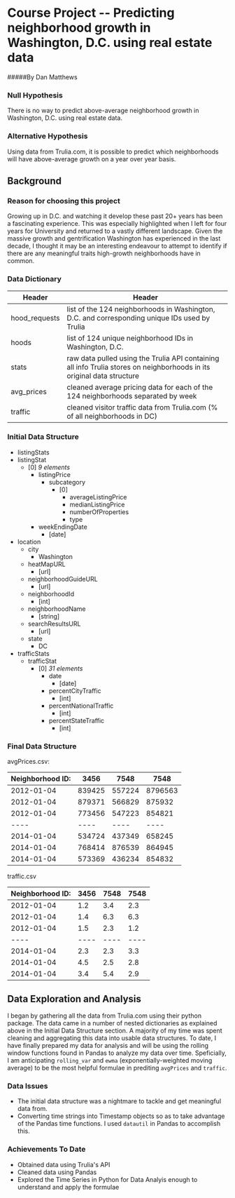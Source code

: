 # Course Project -- Predicting neighborhood growth in Washington, D.C. using real estate data
#####By Dan Matthews

### Null Hypothesis

There is no way to predict above-average neighborhood growth in Washington, D.C. using real estate data.

### Alternative Hypothesis
Using data from Trulia.com, it is possible to predict which neighborhoods will have above-average growth on a year over year basis.

## Background

### Reason for choosing this project
Growing up in D.C. and watching it develop these past 20+ years has been a fascinating experience.  This was especially highlighted when I left for four years for University and returned to a vastly different  landscape.  Given the massive growth and gentrification Washington has experienced in the last decade, I thought it may be an interesting endeavour to attempt to identify if there are any meaningful traits high-growth neighborhoods have in common.   

### Data Dictionary
| Header | Header |
| -------- | -------- | 
| hood_requests | list of the 124 neighborhoods in Washington, D.C. and corresponding unique IDs used by Trulia| 
| hoods | list of 124 unique neighborhood IDs in Washington, D.C. | 
| stats | raw data pulled using the Trulia API containing all info Trulia stores on neighborhoods in its original data structure |
| avg_prices | cleaned average pricing data for each of the 124 neighborhoods separated by week| 
| traffic | cleaned visitor traffic data from Trulia.com (% of all neighborhoods in DC) |

### Initial Data Structure
 *  listingStats
   * listingStat
     * [0] *9 elements*
       * listingPrice
         * subcategory
           * [0]
             * averageListingPrice
              * medianListingPrice
              * numberOfProperties
              * type
       * weekEndingDate
         * [date]
 * location
   * city
     * Washington
   * heatMapURL
     * [url]
   * neighborhoodGuideURL
     * [url]
   * neighborhoodId
     * [int]
   * neighborhoodName
     * [string]
   * searchResultsURL
     * [url]
   * state
     * DC
 * trafficStats
   * trafficStat
     * [0] *31 elements*
       * date
         * [date]
        * percentCityTraffic
          * [int]
        * percentNationalTraffic
          * [int]
        * percentStateTraffic
          * [int]

### Final Data Structure
avgPrices.csv:

|Neighborhood ID: | 3456 | 7548 | 7548 |
| -------- | -------- | -------- | -------- |
| 2012-01-04 | 839425 | 557224 | 8796563 |
| 2012-01-04 | 879371| 566829 | 875932 |
| 2012-01-04 | 773456 | 547223 | 854821 |
| ---- | ---- | ---- | ---- |
| 2014-01-04 | 534724 | 437349 | 658245 |
| 2014-01-04 | 768414 | 876539 | 864945 |
| 2014-01-04 | 573369 | 436234 | 854832 |

traffic.csv

|Neighborhood ID: | 3456 | 7548 | 7548 |
| -------- | -------- | -------- | -------- |
| 2012-01-04 | 1.2 | 3.4 | 2.3 |
| 2012-01-04 | 1.4| 6.3 | 6.3 |
| 2012-01-04 | 1.5 | 2.3 | 1.2 |
| ---- | ---- | ---- | ---- |
| 2014-01-04 | 2.3 | 2.3 | 3.3 |
| 2014-01-04 | 4.5 | 2.5 | 2.8 |
| 2014-01-04 | 3.4 | 5.4 | 2.9 |

## Data Exploration and Analysis
I began by gathering all the data from Trulia.com using their python package.  The data came in a number of nested dictionaries as explained above in the Initial Data Structure section.  A majority of my time was spent cleaning and aggregating this data into usable data structures.  To date, I have finally prepared my data for analysis and will be using the rolling window functions found in Pandas to analyze my data over time.  Speficially, I am anticipating `rolling_var` and `ewma` (exponentially-weighted moving average) to be the most helpful formulae in prediting `avgPrices` and `traffic`.
### Data Issues
* The initial data structure was a nightmare to tackle and get meaningful data from.
* Converting time strings into Timestamp objects so as to take advantage of the Pandas time functions.  I used `datautil` in Pandas to accomplish this.


### Achievements To Date
* Obtained data using Trulia's API
* Cleaned data using Pandas
* Explored the Time Series in Python for Data Analyis enough to understand and apply the formulae

